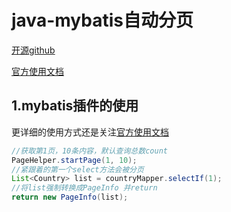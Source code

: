 # java-mybatis自动分页
[开源github](https://github.com/pagehelper/Mybatis-PageHelper)<br>

[官方使用文档](https://github.com/pagehelper/Mybatis-PageHelper/blob/master/wikis/en/HowToUse.md)<br>

## 1.mybatis插件的使用
更详细的使用方式还是关注[官方使用文档](https://github.com/pagehelper/Mybatis-PageHelper/blob/master/wikis/en/HowToUse.md)<br>
```java
//获取第1页，10条内容，默认查询总数count
PageHelper.startPage(1, 10);
//紧跟着的第一个select方法会被分页
List<Country> list = countryMapper.selectIf(1);
//将list强制转换成PageInfo 并return
return new PageInfo(list);
```